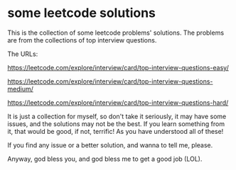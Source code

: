 # some leetcode solutions

This is the collection of some leetcode problems' solutions. The problems are from the collections of top interview questions.

The URLs:

https://leetcode.com/explore/interview/card/top-interview-questions-easy/

https://leetcode.com/explore/interview/card/top-interview-questions-medium/

https://leetcode.com/explore/interview/card/top-interview-questions-hard/

It is just a collection for myself, so don't take it seriously, it may have some issues, and the solutions may not be the best.
If you learn something from it, that would be good, if not, terrific! As you have understood all of these! 

If you find any issue or a better solution, and wanna to tell me, please.

Anyway, god bless you, and god bless me to get a good job (LOL).